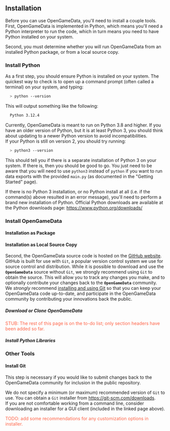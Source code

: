 ## Installation

Before you can use OpenGameData, you'll need to install a couple tools.
First, OpenGameData is implemented in Python, which means you'll need a Python interpreter to run the code, which in turn means you need to have Python installed on your system.

Second, you must determine whether you will run OpenGameData from an installed Python package, or from a local source copy.

### Install Python

As a first step, you should ensure Python is installed on your system.
The quickest way to check is to open up a command prompt (often called a terminal) on your system, and typing:  

```bash
  > python --version
```

This will output something like the following:

```bash
  Python 3.12.4
```

Currently, OpenGameData is meant to run on Python 3.8 and higher.
If you have an older version of Python, but it is at least Python 3, you should think about updating to a newer Python version to avoid incompatibilities.  
If your Python is still on version 2, you should try running:

```bash
  > python3 --version
```

This should tell you if there is a separate installation of Python 3 on your system.
If there is, then you should be good to go.
You just need to be aware that you will need to use `python3` instead of `python` if you want to run data exports with the provided `main.py` (as documented in the "Getting Started" page).

If there is no Python 3 installation, or no Python install at all (i.e. if the command(s) above resulted in an error message), you'll need to perform a brand new installation of Python.
Official Python downloads are available at the Python downloads page: <https://www.python.org/downloads/>

### Install OpenGameData

#### Installation as Package

#### Installation as Local Source Copy

Second, the OpenGameData source code is hosted on the [GitHub website](www.github.com/opengamedata/).
GitHub is built for use with `Git`, a popular version control system we use for source control and distribution.
While it is possible to download and use the **`OpenGameData`** source without `Git`, we strongly recommend using `Git` to obtain the source.
This will allow you to track any changes you make, and to optionally contribute your changes back to the **`OpenGameData`** community.  
We *strongly* recommend [installing and using Git](#install-git) so that you can keep your OpenGameData code up-to-date, and participate in the OpenGameData community by contributing your innovations back the public.

##### Download or Clone OpenGameData

<font style="color:tomato">STUB: The rest of this page is on the to-do list; only section headers have been added so far.</font>

##### Install Python Libraries

### Other Tools

#### Install Git

This step is necessary if you would like to submit changes back to the OpenGameData community for inclusion in the public repository.

We do not specify a minimum (or maximum) recommended version of `Git` to use.
You can obtain a `Git` installer from <https://git-scm.com/downloads>.  
If you are not comfortable working from a command line, consider downloading an installer for a GUI client (included in the linked page above).  

<font style='color:tomato'>TODO: add some recommendations for any customization options in installer.</font>  
